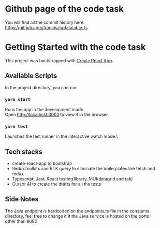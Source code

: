 # Github page of the code task

You will find all the commit history here: https://github.com/franciszh/datatable-ts


# Getting Started with the code task

This project was bootstrapped with [Create React App](https://github.com/facebook/create-react-app).

## Available Scripts

In the project directory, you can run:

### `yarn start`

Runs the app in the development mode.\
Open [http://localhost:3000](http://localhost:3000) to view it in the browser.


### `yarn test`

Launches the test runner in the interactive watch mode.\

## Tech stacks
- create-react-app to bootstrap
- ReduxToolkits and RTK query to eliminate the boilerplates like fetch and redux
- Typescript, Jest, React testing library, MUI(datagrid and tab)
- Cursor AI to create the drafts for all the tests

## Side Notes
The Java endpoint is hardcoded on the endpoints.ts file in the constants directory, feel free to change it if the Java service is hosted on the ports other than 8080